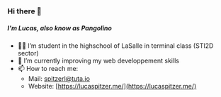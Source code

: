 ### Hi there 👋

##### I'm Lucas, also know as Pangolino

<!--
**pangolino30/pangolino30** is a ✨ _special_ ✨ repository because its `README.md` (this file) appears on your GitHub profile.
-->


* 👨‍🎓 I’m student in the highschool of LaSalle in terminal class (STI2D sector)
* 🌱 I’m currently improving my web developpement skills
* 📫 How to reach me: 
  * Mail: spitzerl@tuta.io
  * Website: [https://lucaspitzer.me/](https://lucaspitzer.me/)
